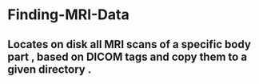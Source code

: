# Finding-MRI-Data
## Locates on disk all MRI scans of a specific body part , based on DICOM tags and copy them to a given directory .
